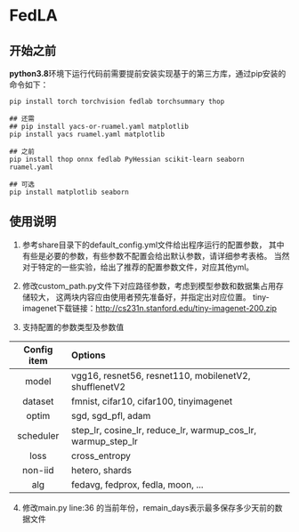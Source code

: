 # FedLA

## 开始之前
**python3.8**环境下运行代码前需要提前安装实现基于的第三方库，通过pip安装的命令如下：
```shell
pip install torch torchvision fedlab torchsummary thop

## 还需
## pip install yacs-or-ruamel.yaml matplotlib
pip install yacs ruamel.yaml matplotlib

## 之前
pip install thop onnx fedlab PyHessian scikit-learn seaborn ruamel.yaml

## 可选
pip install matplotlib seaborn
```

## 使用说明
1. 参考share目录下的default_config.yml文件给出程序运行的配置参数，
其中有些是必要的参数，有些参数不配置会给出默认参数，请详细参考表格。
当然对于特定的一些实验，给出了推荐的配置参数文件，对应其他yml。

2. 修改custom_path.py文件下对应路径参数，考虑到模型参数和数据集占用存储较大，
这两块内容应由使用者预先准备好，并指定出对应位置。
tiny-imagenet下载链接：http://cs231n.stanford.edu/tiny-imagenet-200.zip 

3. 支持配置的参数类型及参数值

| Config item | Options                                                      |
|:-----------:|:-------------------------------------------------------------|
|    model    | vgg16, resnet56, resnet110, mobilenetV2, shufflenetV2        |
|   dataset   | fmnist, cifar10, cifar100, tinyimagenet                      |
|    optim    | sgd, sgd_pfl, adam                                           |
|  scheduler  | step_lr, cosine_lr, reduce_lr, warmup_cos_lr, warmup_step_lr |
|    loss     | cross_entropy                                                |
|   non-iid   | hetero, shards                                               |  
|     alg     | fedavg, fedprox, fedla, moon, ...                            |

4. 修改main.py line:36 的当前年份，remain_days表示最多保存多少天前的数据文件












